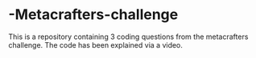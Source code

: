 # -Metacrafters-challenge
This is a repository containing 3 coding questions from the metacrafters challenge. The code has been explained via a video. 
